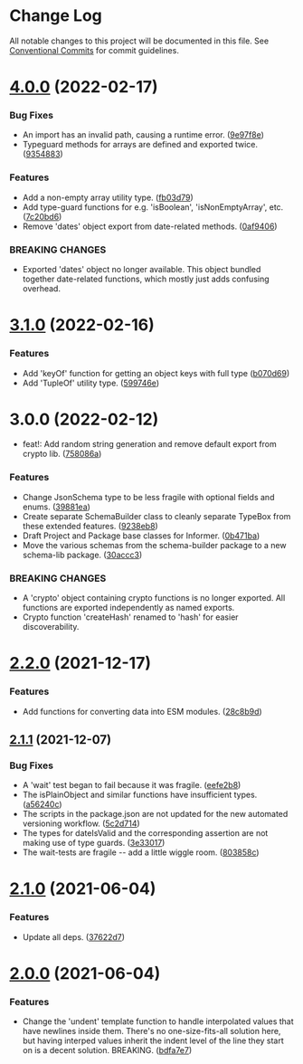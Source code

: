 # Change Log

All notable changes to this project will be documented in this file.
See [Conventional Commits](https://conventionalcommits.org) for commit guidelines.

# [4.0.0](https://github.com/bscotch/tools/compare/@bscotch/utility@3.1.0...@bscotch/utility@4.0.0) (2022-02-17)


### Bug Fixes

* An import has an invalid path, causing a runtime error. ([9e97f8e](https://github.com/bscotch/tools/commit/9e97f8ef02dc3a02073450fe89060127d03294f6))
* Typeguard methods for arrays are defined and exported twice. ([9354883](https://github.com/bscotch/tools/commit/935488322a764b74fbf059e9a013606819123c56))


### Features

* Add a non-empty array utility type. ([fb03d79](https://github.com/bscotch/tools/commit/fb03d7936c7af85ddb051bdde49bc4013bf8da42))
* Add type-guard functions for e.g. 'isBoolean', 'isNonEmptyArray', etc. ([7c20bd6](https://github.com/bscotch/tools/commit/7c20bd6433f9f31eece8d31939c0e5a5fe5e61d5))
* Remove 'dates' object export from date-related methods. ([0af9406](https://github.com/bscotch/tools/commit/0af9406779876ee84ea2bc56d7fb06c90092a7d6))


### BREAKING CHANGES

* Exported 'dates' object no longer available. This
object bundled together date-related functions, which mostly just adds
confusing overhead.





# [3.1.0](https://github.com/bscotch/tools/compare/@bscotch/utility@3.0.0...@bscotch/utility@3.1.0) (2022-02-16)


### Features

* Add 'keyOf' function for getting an object keys with full type ([b070d69](https://github.com/bscotch/tools/commit/b070d69c8c9dc186cc77e3cf9a626d6279146dd0))
* Add 'TupleOf' utility type. ([599746e](https://github.com/bscotch/tools/commit/599746e3c4a9a886a87f939fabb01294e0b961ec))





# 3.0.0 (2022-02-12)


* feat!: Add random string generation and remove default export from crypto lib. ([758086a](https://github.com/bscotch/utility/commit/758086a882ec0009213515d9dc2753b0e1a62be5))


### Features

* Change JsonSchema type to be less fragile with optional fields and enums. ([39881ea](https://github.com/bscotch/utility/commit/39881eae3e6efa94d47f916fd662fce7c0103e7f))
* Create separate SchemaBuilder class to cleanly separate TypeBox from these extended features. ([9238eb8](https://github.com/bscotch/utility/commit/9238eb8461b015c6b864d605008a9f5a6cc6eef1))
* Draft Project and Package base classes for Informer. ([0b471ba](https://github.com/bscotch/utility/commit/0b471bac23cfd78f8b6fd58286009141e232f229))
* Move the various schemas from the schema-builder package to a new schema-lib package. ([30accc3](https://github.com/bscotch/utility/commit/30accc30ac028537d8a0db09e52215c0734fae93))


### BREAKING CHANGES

* A 'crypto' object containing crypto functions is no
longer exported. All functions are exported independently as named
exports.
* Crypto function 'createHash' renamed to 'hash' for
easier discoverability.





# [2.2.0](https://github.com/bscotch/node-util/compare/v2.1.1...v2.2.0) (2021-12-17)

### Features

* Add functions for converting data into ESM modules. ([28c8b9d](https://github.com/bscotch/node-util/commit/28c8b9dc69b6d7d06872938d4b02695390688d21))

## [2.1.1](https://github.com/bscotch/node-util/compare/v2.1.0...v2.1.1) (2021-12-07)

### Bug Fixes

* A 'wait' test began to fail because it was fragile. ([eefe2b8](https://github.com/bscotch/node-util/commit/eefe2b84fe297da7c95ade957c28458d6c656535))
* The isPlainObject and similar functions have insufficient types. ([a56240c](https://github.com/bscotch/node-util/commit/a56240c37a60d9f11cde20d6476a6bb3dea543cf))
* The scripts in the package.json are not updated for the new automated versioning workflow. ([5c2d714](https://github.com/bscotch/node-util/commit/5c2d71411735e58dff239f0f621b7f33fdc2f544))
* The types for dateIsValid and the corresponding assertion are not making use of type guards. ([3e33017](https://github.com/bscotch/node-util/commit/3e33017700730da3c56256f98903770763bf50b9))
* The wait-tests are fragile -- add a little wiggle room. ([803858c](https://github.com/bscotch/node-util/commit/803858c9c6db9ab51646066745aa3aaea39c12cd))

# [2.1.0](https://github.com/bscotch/node-util/compare/v2.0.0...v2.1.0) (2021-06-04)

### Features

* Update all deps. ([37622d7](https://github.com/bscotch/node-util/commit/37622d7ae6fccb865db8c8bd258622d08fea8710))

# [2.0.0](https://github.com/bscotch/node-util/compare/v1.1.2...v2.0.0) (2021-06-04)

### Features

* Change the 'undent' template function to handle interpolated values that have newlines inside them. There's no one-size-fits-all solution here, but having interped values inherit the indent level of the line they start on is a decent solution. BREAKING. ([bdfa7e7](https://github.com/bscotch/node-util/commit/bdfa7e76d6e8f847e7bf44adba684eb3957193fe))
